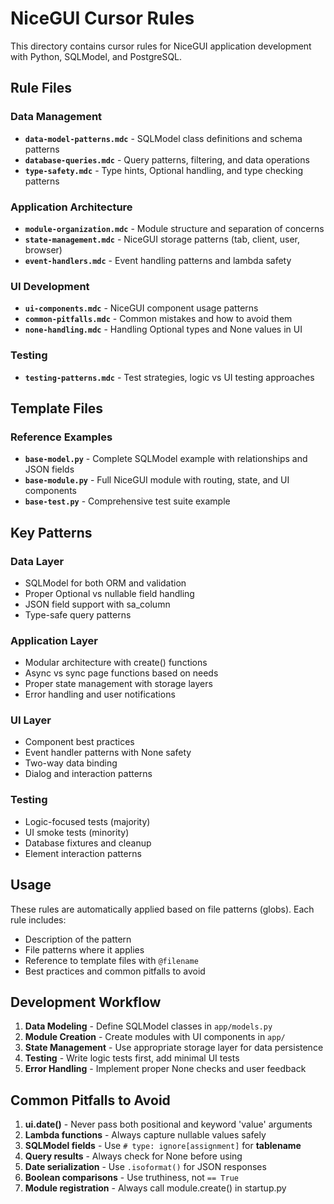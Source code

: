 # NiceGUI Cursor Rules

This directory contains cursor rules for NiceGUI application development with Python, SQLModel, and PostgreSQL.

## Rule Files

### Data Management
- **`data-model-patterns.mdc`** - SQLModel class definitions and schema patterns
- **`database-queries.mdc`** - Query patterns, filtering, and data operations
- **`type-safety.mdc`** - Type hints, Optional handling, and type checking patterns

### Application Architecture
- **`module-organization.mdc`** - Module structure and separation of concerns
- **`state-management.mdc`** - NiceGUI storage patterns (tab, client, user, browser)
- **`event-handlers.mdc`** - Event handling patterns and lambda safety

### UI Development
- **`ui-components.mdc`** - NiceGUI component usage patterns
- **`common-pitfalls.mdc`** - Common mistakes and how to avoid them
- **`none-handling.mdc`** - Handling Optional types and None values in UI

### Testing
- **`testing-patterns.mdc`** - Test strategies, logic vs UI testing approaches

## Template Files

### Reference Examples
- **`base-model.py`** - Complete SQLModel example with relationships and JSON fields
- **`base-module.py`** - Full NiceGUI module with routing, state, and UI components
- **`base-test.py`** - Comprehensive test suite example

## Key Patterns

### Data Layer
- SQLModel for both ORM and validation
- Proper Optional vs nullable field handling
- JSON field support with sa_column
- Type-safe query patterns

### Application Layer
- Modular architecture with create() functions
- Async vs sync page functions based on needs
- Proper state management with storage layers
- Error handling and user notifications

### UI Layer
- Component best practices
- Event handler patterns with None safety
- Two-way data binding
- Dialog and interaction patterns

### Testing
- Logic-focused tests (majority)
- UI smoke tests (minority)
- Database fixtures and cleanup
- Element interaction patterns

## Usage

These rules are automatically applied based on file patterns (globs). Each rule includes:
- Description of the pattern
- File patterns where it applies
- Reference to template files with `@filename`
- Best practices and common pitfalls to avoid

## Development Workflow

1. **Data Modeling** - Define SQLModel classes in `app/models.py`
2. **Module Creation** - Create modules with UI components in `app/`
3. **State Management** - Use appropriate storage layer for data persistence
4. **Testing** - Write logic tests first, add minimal UI tests
5. **Error Handling** - Implement proper None checks and user feedback

## Common Pitfalls to Avoid

1. **ui.date()** - Never pass both positional and keyword 'value' arguments
2. **Lambda functions** - Always capture nullable values safely
3. **SQLModel fields** - Use `# type: ignore[assignment]` for __tablename__
4. **Query results** - Always check for None before using
5. **Date serialization** - Use `.isoformat()` for JSON responses
6. **Boolean comparisons** - Use truthiness, not `== True`
7. **Module registration** - Always call module.create() in startup.py
